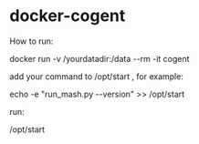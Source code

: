 # docker-cogent

How to run:

docker run -v /yourdatadir:/data --rm -it cogent

add your command to /opt/start , for example:

echo -e "run_mash.py --version" >> /opt/start 

run:

/opt/start
